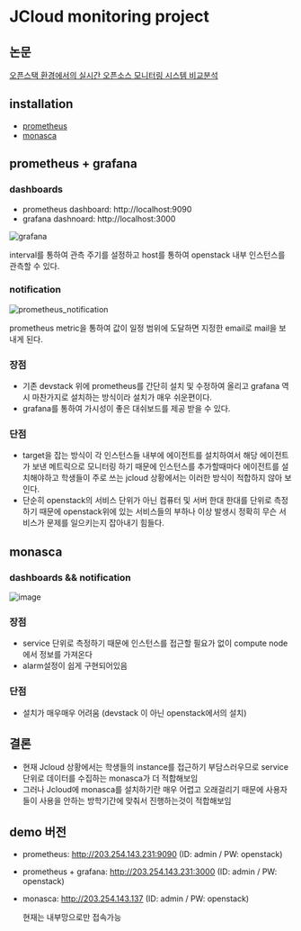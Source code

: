 # JCloud monitoring project

## 논문
[오픈스택 환경에서의 실시간 오픈소스 모니터링 시스템 비교분석](https://github.com/tlstmdck/jcloud/blob/main/%EC%98%A4%ED%94%88%EC%8A%A4%ED%83%9D%20%ED%99%98%EA%B2%BD%EC%97%90%EC%84%9C%EC%9D%98%20%EC%8B%A4%EC%8B%9C%EA%B0%84%20%EC%98%A4%ED%94%88%EC%86%8C%EC%8A%A4%20%EB%AA%A8%EB%8B%88%ED%84%B0%EB%A7%81%20%EC%8B%9C%EC%8A%A4%ED%85%9C%20%EB%B9%84%EA%B5%90%EB%B6%84%EC%84%9D.pdf)
## installation
- [prometheus](https://github.com/tlstmdck/jcloud/tree/main/prometheus)
- [monasca](https://github.com/tlstmdck/jcloud/tree/main/monasca)

## prometheus + grafana
### dashboards
- prometheus dashboard: http://localhost:9090
- grafana dashnoard: http://localhost:3000

![grafana](https://user-images.githubusercontent.com/91930210/144961406-ad1e5697-0bb4-4dd8-a6f6-d9e69dac9aa7.PNG)

interval를 통하여 관측 주기를 설정하고 host를 통하여 openstack 내부 인스턴스를 관측할 수 있다.
### notification
![prometheus_notification](https://user-images.githubusercontent.com/91930210/144965230-fa8e8375-d623-4a2e-a150-8eb7c93e8a20.PNG)

prometheus metric을 통하여 값이 일정 범위에 도달하면 지정한 email로 mail을 보내게 된다.

### 장점

- 기존 devstack 위에 prometheus를 간단히 설치 및 수정하여 올리고 grafana 역시 마찬가지로 설치하는 방식이라 설치가 매우 쉬운편이다.
- grafana를 통하여 가시성이 좋은 대쉬보드를 제공 받을 수 있다.

### 단점

- target을 잡는 방식이 각 인스턴스들 내부에 에이전트를 설치하여서 해당 에이전트 가 보낸 메트릭으로 모니터링 하기 때문에
인스턴스를 추가할때마다 에이전트를 설치해야하고 학생들이 주로 쓰는 jcloud 상황에서는 이러한 방식이 적합하지 않아 보인다.
- 단순히 openstack의 서비스 단위가 아닌 컴퓨터 및 서버 한대 한대를 단위로 측정 하기 때문에 openstack위에 있는 서비스들의 부하나 이상 발생시 정확히 무슨 서비스가
문제를 일으키는지 잡아내기 힘들다.

## monasca
### dashboards && notification
![image](https://user-images.githubusercontent.com/91930210/145019139-c9c3e4ed-ddfb-4709-b5ef-a20a90f3952a.png)
### 장점
- service 단위로 측정하기 때문에 인스턴스를 접근할 필요가 없이 compute node에서 정보를 가져온다
- alarm설정이 쉽게 구현되어있음
### 단점
- 설치가 매우매우 어려움 (devstack 이 아닌 openstack에서의 설치)

## 결론
- 현재 Jcloud 상황에서는 학생들의 instance를 접근하기 부담스러우므로 service단위로 데이터를 수집하는 monasca가 더 적합해보임
- 그러나 Jcloud에 monasca를 설치하기란 매우 어렵고 오래걸리기 때문에 사용자들이 사용을 안하는 방학기간에 맞춰서 진행하는것이 적합해보임
## demo 버전
- prometheus: http://203.254.143.231:9090 (ID: admin / PW: openstack)
- prometheus + grafana: http://203.254.143.231:3000 (ID: admin / PW: openstack)
- monasca: http://203.254.143.137 (ID: admin / PW: openstack)
  
  현재는 내부망으로만 접속가능
